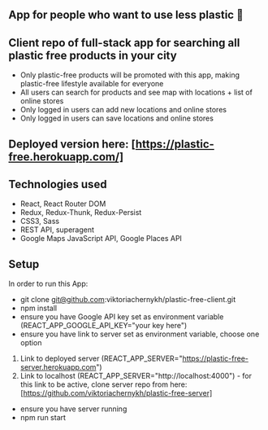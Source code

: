 ## App for people who want to use less plastic :whale:
## Client repo of full-stack app for searching all plastic free products in your city

- Only plastic-free products will be promoted with this app, making plastic-free lifestyle available for everyone
- All users can search for products and see map with locations + list of online stores
- Only logged in users can add new locations and online stores
- Only logged in users can save locations and online stores

## Deployed version here: [https://plastic-free.herokuapp.com/]

## Technologies used

- React, React Router DOM
- Redux, Redux-Thunk, Redux-Persist
- CSS3, Sass
- REST API, superagent
- Google Maps JavaScript API, Google Places API

## Setup

In order to run this App:
- git clone git@github.com:viktoriachernykh/plastic-free-client.git
- npm install
- ensure you have Google API key set as environment variable (REACT_APP_GOOGLE_API_KEY="your key here")
- ensure you have link to server set as environment variable, choose one option
1. Link to deployed server (REACT_APP_SERVER="https://plastic-free-server.herokuapp.com")
2. Link to localhost (REACT_APP_SERVER="http://localhost:4000") - for this link to be active, clone server repo from here: [https://github.com/viktoriachernykh/plastic-free-server]
- ensure you have server running
- npm run start



